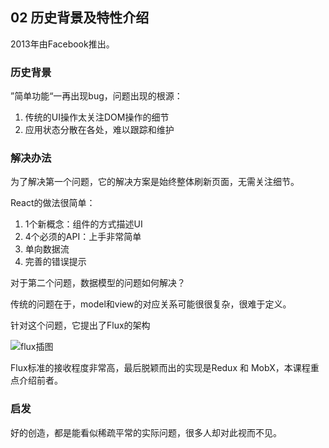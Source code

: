 ## 02 历史背景及特性介绍


2013年由Facebook推出。

### 历史背景

”简单功能“一再出现bug，问题出现的根源：

1. 传统的UI操作太关注DOM操作的细节
2. 应用状态分散在各处，难以跟踪和维护

### 解决办法

为了解决第一个问题，它的解决方案是始终整体刷新页面，无需关注细节。

React的做法很简单：

1. 1个新概念：组件的方式描述UI
2. 4个必须的API：上手非常简单
3. 单向数据流
4. 完善的错误提示

对于第二个问题，数据模型的问题如何解决？

传统的问题在于，model和view的对应关系可能很很复杂，很难于定义。

针对这个问题，它提出了Flux的架构

![flux插图](https://blog-1258030304.cos.ap-guangzhou.myqcloud.com/books/react-action/flux-flow.png)



Flux标准的接收程度非常高，最后脱颖而出的实现是Redux 和 MobX，本课程重点介绍前者。

### 启发

好的创造，都是能看似稀疏平常的实际问题，很多人却对此视而不见。


